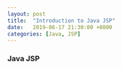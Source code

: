 ```yaml
---
layout: post
title:  "Introduction to Java JSP"
date:   2019-06-17 21:30:00 +0800
categories: [Java, JSP]
---
```

### Java JSP